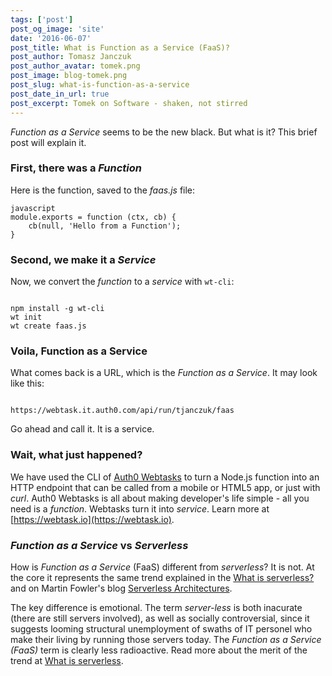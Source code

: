 ```yaml
---
tags: ['post']
post_og_image: 'site'
date: '2016-06-07'  
post_title: What is Function as a Service (FaaS)?
post_author: Tomasz Janczuk
post_author_avatar: tomek.png
post_image: blog-tomek.png
post_slug: what-is-function-as-a-service
post_date_in_url: true
post_excerpt: Tomek on Software - shaken, not stirred
---
```


*Function as a Service* seems to be the new black. But what is it? This brief post will explain it. 

### First, there was a *Function*

Here is the function, saved to the *faas.js* file:

```
javascript
module.exports = function (ctx, cb) {
    cb(null, 'Hello from a Function');
}
```
### Second, we make it a *Service*

Now, we convert the *function* to a *service* with `wt-cli`: 

```

npm install -g wt-cli
wt init
wt create faas.js
```
### Voila, Function as a Service

What comes back is a URL, which is the *Function as a Service*. It may look like this: 

```

https://webtask.it.auth0.com/api/run/tjanczuk/faas
```
Go ahead and call it. It is a service. 

### Wait, what just happened?

We have used the CLI of [Auth0 Webtasks](https://webtask.io) to turn a Node.js function into an HTTP endpoint that can be called from a mobile or HTML5 app, or just with *curl*. Auth0 Webtasks is all about making developer's life simple - all you need is a *function*. Webtasks turn it into *service*. Learn more at [https://webtask.io](https://webtask.io).

### *Function as a Service* vs *Serverless*

How is *Function as a Service* (FaaS) different from *serverless*? It is not. At the core it represents the same trend explained in the [What is serverless?](https://auth0.com/blog/2016/06/09/what-is-serverless/) and on Martin Fowler's blog [Serverless Architectures](http://martinfowler.com/articles/serverless.html). 

The key difference is emotional. The term *server-less* is both inacurate (there are still servers involved), as well as socially controversial, since it suggests looming structural unemployment of swaths of IT personel who make their living by running those servers today. The *Function as a Service (FaaS)* term is clearly less radioactive. Read more about the merit of the trend at [What is serverless](https://auth0.com/blog/2016/06/09/what-is-serverless/). 
